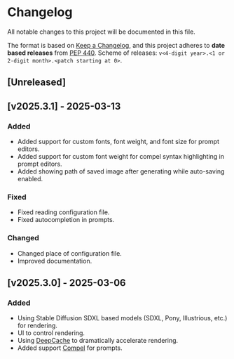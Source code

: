 # Changelog

All notable changes to this project will be documented in this file.

The format is based on [Keep a Changelog](https://keepachangelog.com/en/1.1.0/),
and this project adheres to **date based releases** from [PEP 440](https://peps.python.org/pep-0440/).
Scheme of releases: `v<4-digit year>.<1 or 2-digit month>.<patch starting at 0>`. 

## [Unreleased]

## [v2025.3.1] - 2025-03-13

### Added

- Added support for custom fonts, font weight, and font size for prompt editors.
- Added support for custom font weight for compel syntax highlighting in prompt editors.
- Added showing path of saved image after generating while auto-saving enabled.

### Fixed

- Fixed reading configuration file.
- Fixed autocompletion in prompts.

### Changed

- Changed place of configuration file.
- Improved documentation.

## [v2025.3.0] - 2025-03-06

### Added

- Using Stable Diffusion SDXL based models (SDXL, Pony, Illustrious, etc.) for rendering.
- UI to control rendering.
- Using [DeepCache](https://github.com/horseee/DeepCache) to dramatically accelerate rendering. 
- Added support [Compel](https://github.com/damian0815/compel/blob/main/doc/syntax.md) for prompts.
